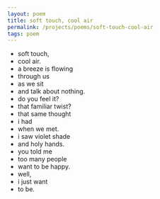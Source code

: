 ```yaml
---
layout: poem
title: soft touch, cool air
permalink: /projects/poems/soft-touch-cool-air
tags: poem
---
```


- soft touch,
- cool air.
- a breeze is flowing
- through us
- as we sit
- and talk about nothing.
- do you feel it?
- that familiar twist?
- that same thought
- i had
- when we met.
- i saw violet shade
- and holy hands.
- you told me
- too many people
- want to be happy.
- well,
- i just want
- to be.
